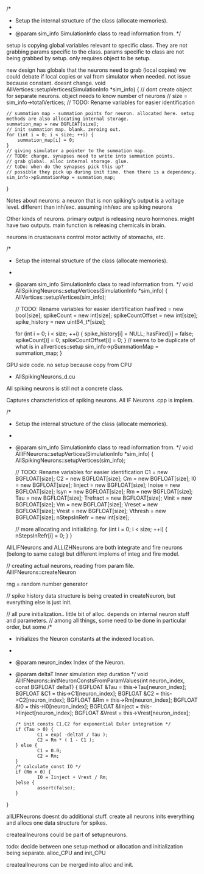 
/*
 *  Setup the internal structure of the class (allocate memories).
 *
 *  @param  sim_info  SimulationInfo class to read information from.
 */

 setup is copying global variables relevant to specific class.
 They are not grabbing params specific to the class. params specific to class are not being grabbed by setup.
 only requires object to be setup.

 new design has globals that the neurons need to grab (local copies)
 we could debate if local copies or val from simulator when needed. not issue because constant. doesnt change.
void AllVertices::setupVertices(SimulationInfo *sim_info)
{
    // dont create object for separate neurons. object needs to know number of neurons
    //
    size = sim_info->totalVertices;
    // TODO: Rename variables for easier identification

    // summation map - summation points for neuron. allocated here. setup methods are also allocating internal storage.
    summation_map = new BGFLOAT[size];
    // init summation map. blank. zeroing out.
    for (int i = 0; i < size; ++i) {
        summation_map[i] = 0;
    }
    // giving simulator a pointer to the summation map.
    // TODO: change. synapses need to write into summation points.
    // grab global. alloc internal storage. glue.
    // toDo: when do the synapses pick this up?
    // possible they pick up during init time. then there is a dependency.
    sim_info->pSummationMap = summation_map;
}

Notes about neurons:
a neuron that is non spiking's output is a voltage level. different than inh/exc. assuming inh/exc are spiking neurons

Other kinds of neurons. primary output is releasing neuro hormones. might have two outputs.
main function is releasing chemicals in brain.

neurons in crustaceans control motor activity of stomachs, etc.

/*
 *  Setup the internal structure of the class (allocate memories).
 *
 *  @param  sim_info  SimulationInfo class to read information from.
 */
void AllSpikingNeurons::setupVertices(SimulationInfo *sim_info)
{
    AllVertices::setupVertices(sim_info);

    // TODO: Rename variables for easier identification
    hasFired = new bool[size];
    spikeCount = new int[size];
    spikeCountOffset = new int[size];
    spike_history = new uint64_t*[size];

    for (int i = 0; i < size; ++i) {
        spike_history[i] = NULL;
        hasFired[i] = false;
        spikeCount[i] = 0;
        spikeCountOffset[i] = 0;
    }
    // seems to be duplicate of what is in allvertices::setup
    sim_info->pSummationMap = summation_map;
}

GPU side code. no setup because copy from CPU
 * AllSpikingNeurons_d.cu

All spiking neurons is still not a concrete class.

Captures characteristics of spiking neurons. All IF Neurons .cpp is implem.

/*
 *  Setup the internal structure of the class (allocate memories).
 *
 *  @param  sim_info  SimulationInfo class to read information from.
 */
void AllIFNeurons::setupVertices(SimulationInfo *sim_info)
{
    AllSpikingNeurons::setupVertices(sim_info);

    // TODO: Rename variables for easier identification
    C1 = new BGFLOAT[size];
    C2 = new BGFLOAT[size];
    Cm = new BGFLOAT[size];
    I0 = new BGFLOAT[size];
    Iinject = new BGFLOAT[size];
    Inoise = new BGFLOAT[size];
    Isyn = new BGFLOAT[size];
    Rm = new BGFLOAT[size];
    Tau = new BGFLOAT[size];
    Trefract = new BGFLOAT[size];
    Vinit = new BGFLOAT[size];
    Vm = new BGFLOAT[size];
    Vreset = new BGFLOAT[size];
    Vrest = new BGFLOAT[size];
    Vthresh = new BGFLOAT[size];
    nStepsInRefr = new int[size];

    // more allocating and initializing.
    for (int i = 0; i < size; ++i) {
        nStepsInRefr[i] = 0;
    }
}

AllLIFNeurons and ALLIZHNeurons are both integrate and fire neurons
(belong to same categ) but different implems of integ and fire model.

// creating actual neurons, reading from param file.
AllIFNeurons::createNeuron


rng = random number generator

// spike history data structure is being created in createNeuron, but everything else is just init.


// all pure initialization.. little bit of alloc. depends on internal neuron stuff and parameters.
// among all things, some need to be done in particular order, but some
/*
 *  Initializes the Neuron constants at the indexed location.
 *
 *  @param  neuron_index    Index of the Neuron.
 *  @param  deltaT          Inner simulation step duration
 */
void AllIFNeurons::initNeuronConstsFromParamValues(int neuron_index, const BGFLOAT deltaT)
{
        BGFLOAT &Tau = this->Tau[neuron_index];
        BGFLOAT &C1 = this->C1[neuron_index];
        BGFLOAT &C2 = this->C2[neuron_index];
        BGFLOAT &Rm = this->Rm[neuron_index];
        BGFLOAT &I0 = this->I0[neuron_index];
        BGFLOAT &Iinject = this->Iinject[neuron_index];
        BGFLOAT &Vrest = this->Vrest[neuron_index];

        /* init consts C1,C2 for exponential Euler integration */
        if (Tau > 0) {
                C1 = exp( -deltaT / Tau );
                C2 = Rm * ( 1 - C1 );
        } else {
                C1 = 0.0;
                C2 = Rm;
        }
        /* calculate const IO */
        if (Rm > 0) {
                I0 = Iinject + Vrest / Rm;
        }else {
                assert(false);
        }
}

allLIFNeurons doesnt do additional stuff. create all neurons inits everything and allocs one data structure for spikes.

createallneurons could be part of setupneurons.

todo: decide between one setup method or allocation and initialization being separate. alloc_CPU and init_CPU

createallneurons can be merged into alloc and init.


